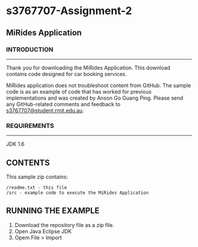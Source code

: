 # s3767707-Assignment-2

## MiRides Application

### INTRODUCTION
------------

Thank you for downloading the MiRides Application. This download contains code designed for car booking services.

MiRides application does not troubleshoot content from GitHub. The sample code is as an example of code that has worked for previous implementations and was created by Anson Go Guang Ping. Please send any GitHub-related comments and feedback to s3767707@student.rmit.edu.au.

### REQUIREMENTS
------------

JDK 1.6 

CONTENTS
--------

This sample zip contains:

    /readme.txt - this file
    /src - example code to execute the MiRides Application
    
    
RUNNING THE EXAMPLE
-------------------

1. Download the repository file as a zip file.
2. Open Java Eclipse JDK
3. Opem File > Import
